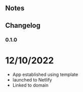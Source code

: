## Notes

## Changelog

### 0.1.0
# 12/10/2022
- App established using template
- launched to Netlify
- Linked to domain